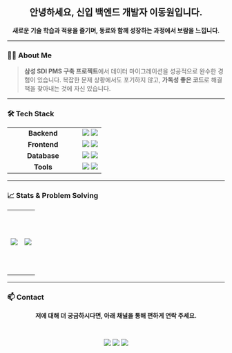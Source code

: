 <div align="center">

## 안녕하세요, 신입 백엔드 개발자 이동원입니다.

**새로운 기술 학습과 적용을 즐기며, 동료와 함께 성장하는 과정에서 보람을 느낍니다.**

</div>

---

### 🙋‍♂️ About Me

> **삼성 SDI PMS 구축 프로젝트**에서 데이터 마이그레이션을 성공적으로 완수한 경험이 있습니다.
> 복잡한 문제 상황에서도 포기하지 않고, **가독성 좋은 코드**로 해결책을 찾아내는 것에 자신 있습니다.

---

### 🛠️ Tech Stack

<table width="100%">
  <tr>
    <td align="center" width="150"><strong>Backend</strong></td>
    <td>
      <img src="https://img.shields.io/badge/Java-007396?style=flat-square&logo=OpenJDK&logoColor=white" />
      <img src="https://img.shields.io/badge/spring--boot-6DB33F?style=flat-square&logo=spring-boot&logoColor=white" />
    </td>
  </tr>
  <tr>
    <td align="center"><strong>Frontend</strong></td>
    <td>
      <img src="https://img.shields.io/badge/JavaScript-F7DF1E?style=flat-square&logo=JavaScript&logoColor=black" />
      <img src="https://img.shields.io/badge/React-61DAFB?style=flat-square&logo=React&logoColor=black" />
    </td>
  </tr>
  <tr>
    <td align="center"><strong>Database</strong></td>
    <td>
      <img src="https://img.shields.io/badge/MySQL-4479A1?style=flat-square&logo=MySQL&logoColor=white" />
      <img src="https://img.shields.io/badge/Oracle-F80000?style=flat-square&logo=Oracle&logoColor=white" />
    </td>
  </tr>
    <tr>
    <td align="center"><strong>Tools</strong></td>
    <td>
      <img src="https://img.shields.io/badge/Git-F05032?style=flat-square&logo=Git&logoColor=white" />
      <img src="https://img.shields.io/badge/GitHub-181717?style=flat-square&logo=GitHub&logoColor=white" />
    </td>
  </tr>
</table>

---

### 📈 Stats & Problem Solving

<table width="100%">
  <tr height="150px">
    <td width="50%" align="center">
      <img src="https://github-readme-stats.vercel.app/api?username=nowgnodeel123&show_icons=true&theme=nord&hide_border=true&border_radius=10" />
    </td>
    <td width="50%" align="center">
      <a href="https://solved.ac/nowgnodeel369">
        <img src="http://mazassumnida.wtf/api/v2/generate_badge?boj=nowgnodeel369" />
      </a>
    </td>
  </tr>
</table>

---

### 📫 Contact

<div align="center">

**저에 대해 더 궁금하시다면, 아래 채널을 통해 편하게 연락 주세요.**

<br>

<a href="mailto:nowgnodeel123@gmail.com"><img src="https://img.shields.io/badge/Email-000000?style=flat-square&logo=gmail&logoColor=white"></a>
<a href="https://velog.io/@nowgnodeel123/posts"><img src="https://img.shields.io/badge/Velog-20C997?style=flat-square&logo=Velog&logoColor=white"></a>
<a href="https://www.notion.so/22d2c41c65f1808aaef7cade80995932"><img src="https://img.shields.io/badge/Notion-000000?style=flat-square&logo=Notion&logoColor=white"></a>
</div>
